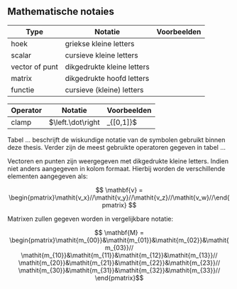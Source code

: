 ## Mathematische notaies

| Type           | Notatie                    | Voorbeelden   |
| -------------- | -------------------------- | ------------- |
| hoek           | griekse kleine letters     |               |
| scalar         | cursieve kleine letters    |               |
| vector of punt | dikgedrukte kleine letters |               |
| matrix         | dikgedrukte hoofd letters  |               |
| functie        | cursieve (kleine) letters  |


| Operator      | Notatie                      | Voorbeelden                 |
| ------------- | ---------------------------- | --------------------------- |
| clamp         | $\left.\dot\right|_{[0,1]}$  | $\left.x\right|_{{a, b}}$   |

Tabel ... beschrijft de wiskundige notatie van de symbolen gebruikt binnen deze 
thesis. Verder zijn de meest gebruikte operatoren gegeven in tabel ...  

Vectoren en punten zijn weergegeven met dikgedrukte kleine letters. Indien niet 
anders aangegeven in kolom formaat. Hierbij worden de verschillende elementen 
aangegeven als:

$$ \mathbf{v} = \begin{pmatrix}\mathit{v_x}//\mathit{v_y}//\mathit{v_z}//\mathit{v_w}//\end{pmatrix} $$

Matrixen zullen gegeven worden in vergelijkbare notatie:

$$ \mathbf{M} = \begin{pmatrix}\mathit{m_{00}}&\mathit{m_{01}}&\mathit{m_{02}}&\mathit{m_{03}}//
                               \mathit{m_{10}}&\mathit{m_{11}}&\mathit{m_{12}}&\mathit{m_{13}}//
                               \mathit{m_{20}}&\mathit{m_{21}}&\mathit{m_{22}}&\mathit{m_{23}}//
                               \mathit{m_{30}}&\mathit{m_{31}}&\mathit{m_{32}}&\mathit{m_{33}}//
                \end{pmatrix}$$
                
